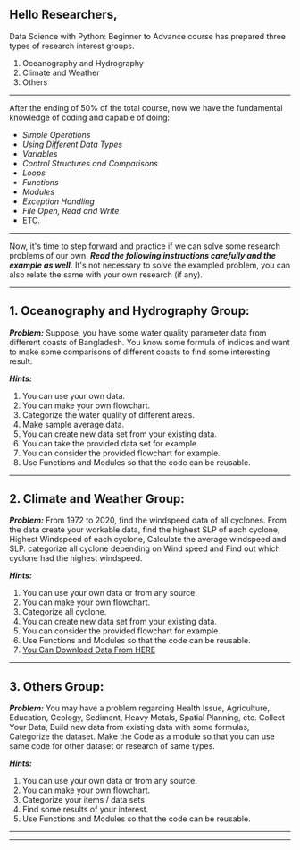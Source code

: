 ## Hello Researchers, 
Data Science with Python: Beginner to Advance course
has prepared three types of research interest groups. 
1. Oceanography and Hydrography
2. Climate and Weather 
3. Others
***
After the ending of 50% of the total course, now we 
have the fundamental knowledge of coding and capable of doing:
- *Simple Operations*
- *Using Different Data Types*
- *Variables*
- *Control Structures and Comparisons*
- *Loops*
- *Functions*
- *Modules*
- *Exception Handling*
- *File Open, Read and Write*
- ETC.
***
Now, it's time to step forward and practice if we can solve some research problems of our own. 
***Read the following instructions carefully and the example as well.*** It's not necessary to 
solve the exampled problem, you can also relate the same with your own research (if any).
***
## 1. **Oceanography and Hydrography Group:**

***Problem:*** Suppose, you have some water quality parameter data from different coasts of Bangladesh.
You know some formula of indices and want to make some comparisons of different coasts to find some
interesting result. 

***Hints:***
1. You can use your own data. 
2. You can make your own flowchart. 
3. Categorize the water quality of different areas. 
4. Make sample average data. 
5. You can create new data set from your existing data. 
6. You can take the provided data set for example. 
7. You can consider the provided flowchart for example. 
8. Use Functions and Modules so that the code can be reusable. 
***
## 2. **Climate and Weather Group:**

***Problem:*** From 1972 to 2020, find the windspeed data of all cyclones. 
From the data create your workable data, find the highest SLP of each cyclone, 
Highest Windspeed of each cyclone, Calculate the average windspeed and SLP.
categorize all cyclone depending on Wind speed and Find out which cyclone had
the highest windspeed. 

***Hints:***
1. You can use your own data or from any source. 
2. You can make your own flowchart. 
3. Categorize all cyclone. 
4. You can create new data set from your existing data.
5. You can consider the provided flowchart for example.
6. Use Functions and Modules so that the code can be reusable. 
7. [You Can Download Data From HERE](https://www.metoc.navy.mil/jtwc/jtwc.html?north-indian-ocean)
***
## 3. **Others Group:**

***Problem:*** You may have a problem regarding Health Issue, Agriculture, Education, 
Geology, Sediment, Heavy Metals, Spatial Planning, etc. Collect Your Data, Build new data 
from existing data with some formulas, Categorize the dataset. Make the Code as a module 
so that you can use same code for other dataset or research of same types.

***Hints:***
1. You can use your own data or from any source. 
2. You can make your own flowchart. 
3. Categorize your items / data sets
4. Find some results of your interest. 
5. Use Functions and Modules so that the code can be reusable. 
***

________